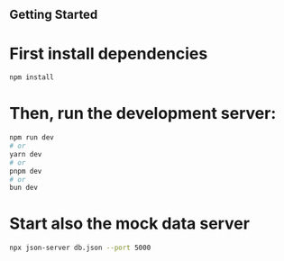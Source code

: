 ## Getting Started

# First install dependencies 
```bash
npm install

```

# Then, run the development server:
```bash
npm run dev
# or
yarn dev
# or
pnpm dev
# or
bun dev

```

# Start also the mock data server
```bash
npx json-server db.json --port 5000
```